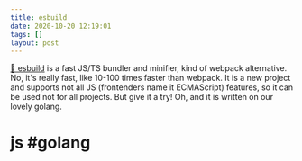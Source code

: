 ```yaml
---
title: esbuild
date: 2020-10-20 12:19:01
tags: []
layout: post
---
```


[🔧 esbuild](https://github.com/evanw/esbuild) is a fast JS/TS bundler and minifier, kind of webpack alternative. No, it's really fast, like 10-100 times faster than webpack. It is a new project and supports not all JS (frontenders name it ECMAScript) features, so it can be used not for all projects. But give it a try! Oh, and it is written on our lovely golang.

# js #golang
